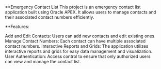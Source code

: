 **Emergency Contact List
This project is an emergency contact list application built using Oracle APEX. It allows users to manage contacts and their associated contact numbers efficiently.

**Features:

Add and Edit Contacts: Users can add new contacts and edit existing ones.
Manage Contact Numbers: Each contact can have multiple associated contact numbers.
Interactive Reports and Grids: The application utilizes interactive reports and grids for easy data management and visualization.
User Authentication: Access control to ensure that only authorized users can view and manage the contact list.
